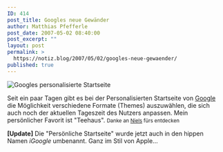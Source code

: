 ```yaml
---
ID: 414
post_title: Googles neue Gewänder
author: Matthias Pfefferle
post_date: 2007-05-02 08:40:00
post_excerpt: ""
layout: post
permalink: >
  https://notiz.blog/2007/05/02/googles-neue-gewaender/
published: true
---
```

<img src='http://notiz.blog/wp-content/uploads/2007/05/google_pers.png' alt='Googles personalisierte Startseite' style='border: none;' />

Seit ein paar Tagen gibt es bei der Personalisierten Startseite von <a href="http://www.google.de">Google</a> die Möglichkeit verschiedene Formate (Themes) auszuwählen, die sich auch noch der aktuellen Tageszeit des Nutzers anpassen. Mein persönlicher Favorit ist "Teehaus".
<small>Danke an <a href="http://www.nielslange.de">Niels</a> fürs entdecken</small>

<strong>[Update]</strong>
Die "Persönliche Startseite" wurde jetzt auch in den hippen Namen <em>iGoogle</em> umbenannt. Ganz im Stil von Apple...